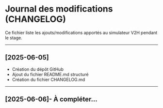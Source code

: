 # Journal des modifications (CHANGELOG)

Ce fichier liste les ajouts/modifications apportés au simulateur V2H pendant le stage.

---

## [2025-06-05]
- Création du dépôt GitHub
- Ajout du fichier README.md structuré
- Création du fichier CHANGELOG.md

---

## [2025-06-06]- À compléter...
